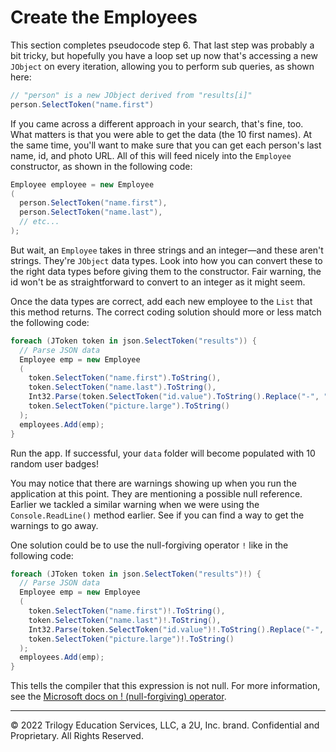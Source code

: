 # Create the Employees

This section completes pseudocode step 6. That last step was probably a bit tricky, but hopefully you have a loop set up now that's accessing a new `JObject` on every iteration, allowing you to perform sub queries, as shown here:

```cs
// "person" is a new JObject derived from "results[i]"
person.SelectToken("name.first")
```

If you came across a different approach in your search, that's fine, too. What matters is that you were able to get the data (the 10 first names). At the same time, you'll want to make sure that you can get each person's last name, id, and photo URL. All of this will feed nicely into the `Employee` constructor, as shown in the following code:

```cs
Employee employee = new Employee
(
  person.SelectToken("name.first"),
  person.SelectToken("name.last"),
  // etc...
);
```

But wait, an `Employee` takes in three strings and an integer—and these aren't strings. They're `JObject` data types. Look into how you can convert these to the right data types before giving them to the constructor. Fair warning, the id won't be as straightforward to convert to an integer as it might seem.

Once the data types are correct, add each new employee to the `List` that this method returns. The correct coding solution should more or less match the following code:

```cs
foreach (JToken token in json.SelectToken("results")) {
  // Parse JSON data
  Employee emp = new Employee
  (
    token.SelectToken("name.first").ToString(),
    token.SelectToken("name.last").ToString(),
    Int32.Parse(token.SelectToken("id.value").ToString().Replace("-", "")),
    token.SelectToken("picture.large").ToString()
  );
  employees.Add(emp);
}
```

Run the app. If successful, your `data` folder will become populated with 10 random user badges!

You may notice that there are warnings showing up when you run the application at this point. They are mentioning a possible null reference. Earlier we tackled a similar warning when we were using the `Console.ReadLine()` method earlier. See if you can find a way to get the warnings to go away.

One solution could be to use the null-forgiving operator `!` like in the following code:

```cs
foreach (JToken token in json.SelectToken("results")!) {
  // Parse JSON data
  Employee emp = new Employee
  (
    token.SelectToken("name.first")!.ToString(),
    token.SelectToken("name.last")!.ToString(),
    Int32.Parse(token.SelectToken("id.value")!.ToString().Replace("-", "")),
    token.SelectToken("picture.large")!.ToString()
  );
  employees.Add(emp);
}
```

This tells the compiler that this expression is not null. For more information, see the [Microsoft docs on ! (null-forgiving) operator](https://docs.microsoft.com/en-us/dotnet/csharp/language-reference/operators/null-forgiving).

---
© 2022 Trilogy Education Services, LLC, a 2U, Inc. brand. Confidential and Proprietary. All Rights Reserved.